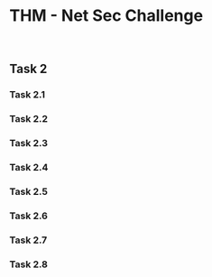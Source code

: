 # THM - Net Sec Challenge

<br>

## Task 2

### Task 2.1

> 

### Task 2.2

> 

### Task 2.3

> 

### Task 2.4

> 

### Task 2.5

> 

### Task 2.6

> 

### Task 2.7

> 

### Task 2.8

> 

<br>

